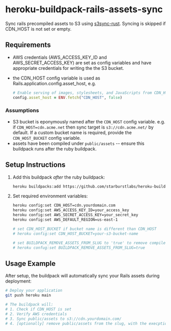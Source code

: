 # heroku-buildpack-rails-assets-sync

Sync rails precompiled assets to S3 using [s3sync-rust](https://github.com/nidor1998/s3sync). Syncing is skipped if CDN_HOST is not set or empty.

## Requirements

* AWS credentials (AWS_ACCESS_KEY_ID and AWS_SECRET_ACCESS_KEY) are set as config variables and have appropriate credentials for writing the the S3 bucket.
* the CDN_HOST config variable is used as  Rails.application.config.asset_host, e.g.

  ```ruby
  # Enable serving of images, stylesheets, and JavaScripts from CDN_HOST if set.
  config.asset_host = ENV.fetch("CDN_HOST", false)
  ```

### Assumptions

* S3 bucket is eponymously named after the `CDN_HOST` config variable. e.g. if `CDN_HOST=cdn.acme.net` then sync target is `s3://cdn.acme.net/` by default. If a custom bucket name is required, provide the `CDN_HOST_BUCKET` config variable.
* assets have been compiled under `public/assets` -- ensure this buildpack runs after the ruby buildpack.

## Setup Instructions

1. Add this buildpack _after_ the ruby buildpack:

   ```sh
   heroku buildpacks:add https://github.com/starburstlabs/heroku-buildpack-rails-assets-sync
   ```

2. Set required environment variables:

   ```sh
   heroku config:set CDN_HOST=cdn.yourdomain.com
   heroku config:set AWS_ACCESS_KEY_ID=your_access_key
   heroku config:set AWS_SECRET_ACCESS_KEY=your_secret_key
   heroku config:set AWS_DEFAULT_REGION=us-east-1

   # set CDN_HOST_BUCKET if bucket name is different than CDN_HOST
   # heroku config:set CDN_HOST_BUCKET=your-s3-bucket-name

   # set BUILDPACK_REMOVE_ASSETS_FROM_SLUG to 'true' to remove compiled assets from slug
   # heroku confug:set BUILDPACK_REMOVE_ASSETS_FROM_SLUG=true
   ```

## Usage Example

After setup, the buildpack will automatically sync your Rails assets during deployment:

```bash
# Deploy your application
git push heroku main

# The buildpack will:
# 1. Check if CDN_HOST is set
# 2. Verify AWS credentials
# 3. Sync public/assets to s3://cdn.yourdomain.com/
# 4. [optionally] remove public/assets from the slug, with the execption of sprockets manifests.
```
